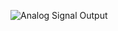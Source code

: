 ![Analog Signal Output](https://user-images.githubusercontent.com/101441389/164612353-cad9c65b-57b0-44cc-a703-c7c2e114c3d3.png)
